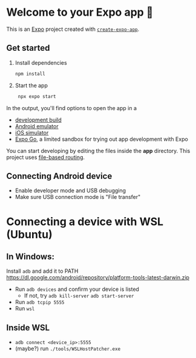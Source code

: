 # Welcome to your Expo app 👋

This is an [Expo](https://expo.dev) project created with [`create-expo-app`](https://www.npmjs.com/package/create-expo-app).

## Get started

1. Install dependencies

   ```bash
   npm install
   ```

2. Start the app

   ```bash
    npx expo start
   ```

In the output, you'll find options to open the app in a

- [development build](https://docs.expo.dev/develop/development-builds/introduction/)
- [Android emulator](https://docs.expo.dev/workflow/android-studio-emulator/)
- [iOS simulator](https://docs.expo.dev/workflow/ios-simulator/)
- [Expo Go](https://expo.dev/go), a limited sandbox for trying out app development with Expo

You can start developing by editing the files inside the **app** directory. This project uses [file-based routing](https://docs.expo.dev/router/introduction).


## Connecting Android device
- Enable developer mode and USB debugging
- Make sure USB connection mode is "File transfer"

# Connecting a device with WSL (Ubuntu)

## In Windows:
Install `adb` and add it to PATH
https://dl.google.com/android/repository/platform-tools-latest-darwin.zip

- Run `adb devices` and confirm your device is listed
  - If not, try
    `adb kill-server`
    `adb start-server`
- Run `adb tcpip 5555`
- Run `wsl`

## Inside WSL
- `adb connect <device_ip>:5555`
- (maybe?) run `./tools/WSLHostPatcher.exe`
